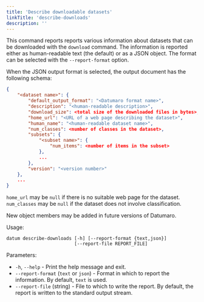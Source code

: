 ```yaml
---
title: 'Describe downloadable datasets'
linkTitle: 'describe-downloads'
description: ''
---
```


This command reports reports various information about datasets that can be
downloaded with the `download` command. The information is reported either as
human-readable text (the default) or as a JSON object. The format can be selected
with the `--report-format` option.

When the JSON output format is selected, the output document has the following schema:

```json
{
    "<dataset name>": {
        "default_output_format": "<Datumaro format name>",
        "description": "<human-readable description>",
        "download_size": <total size of the downloaded files in bytes>,
        "home_url": "<URL of a web page describing the dataset>",
        "human_name": "<human-readable dataset name>",
        "num_classes": <number of classes in the dataset>,
        "subsets": {
            "<subset name>": {
                "num_items": <number of items in the subset>
            },
            ...
        },
        "version": "<version number>"
    },
    ...
}
```

`home_url` may be `null` if there is no suitable web page for the dataset.
`num_classes` may be `null` if the dataset does not involve classification.

New object members may be added in future versions of Datumaro.

Usage:

```
datum describe-downloads [-h] [--report-format {text,json}]
                         [--report-file REPORT_FILE]
```

Parameters:

- `-h`, `--help` - Print the help message and exit.
- `--report-format` (`text` or `json`) - Format in which to report the information.
  By default, `text` is used.
- `--report-file` (string) - File to which to write the report. By default,
  the report is written to the standard output stream.
